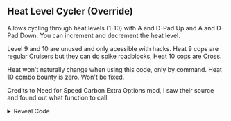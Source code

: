 ## Heat Level Cycler (Override)

Allows cycling through heat levels (1-10) with A and D-Pad Up and A and D-Pad Down. You can increment and decrement the heat level.

Level 9 and 10 are unused and only acessible with hacks. Heat 9 cops are regular Cruisers but they can do spike roadblocks, Heat 10 cops are Cross. 

Heat won't naturally change when using this code, only by command. Heat 10 combo bounty is zero. Won't be fixed.

Credits to Need for Speed Carbon Extra Options mod, I saw their source and found out what function to call

<details>
<summary>Reveal Code</summary>

```powerpc
04051240 60000000
C21D4C34 00000014
7C7D1B78 9421FF80
BC610008 3D808062
A16C6B32 717E0803
2C1E0802 4182000C
2C1E0801 4082005C
89830060 2C0C0000
41820050 C0029CC4
C0230010 716C0001
4082001C EC21002A
C002B5FC FC010040
4081001C C0229CC4
48000014 EC210028
FC010040 40800008
C022B5FC D0230010
3D808025 618CACAC
7D8903A6 4E800421
39800000 41820008
39800001 999D0060
B8610008 38210080
60000000 00000000
```
</details>